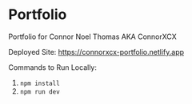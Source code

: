 # Portfolio

Portfolio for Connor Noel Thomas AKA ConnorXCX

Deployed Site: https://connorxcx-portfolio.netlify.app

Commands to Run Locally:

1. `npm install`
2. `npm run dev`
